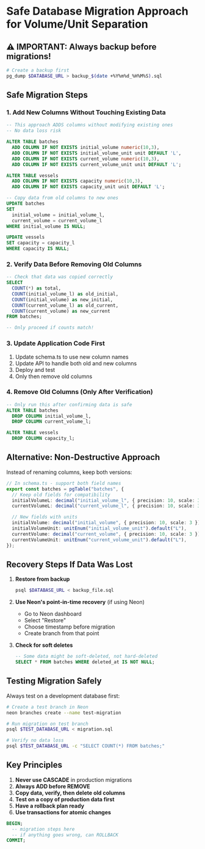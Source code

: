 # Safe Database Migration Approach for Volume/Unit Separation

## ⚠️ IMPORTANT: Always backup before migrations!

```bash
# Create a backup first
pg_dump $DATABASE_URL > backup_$(date +%Y%m%d_%H%M%S).sql
```

## Safe Migration Steps

### 1. Add New Columns Without Touching Existing Data

```sql
-- This approach ADDS columns without modifying existing ones
-- No data loss risk

ALTER TABLE batches
  ADD COLUMN IF NOT EXISTS initial_volume numeric(10,3),
  ADD COLUMN IF NOT EXISTS initial_volume_unit unit DEFAULT 'L',
  ADD COLUMN IF NOT EXISTS current_volume numeric(10,3),
  ADD COLUMN IF NOT EXISTS current_volume_unit unit DEFAULT 'L';

ALTER TABLE vessels
  ADD COLUMN IF NOT EXISTS capacity numeric(10,3),
  ADD COLUMN IF NOT EXISTS capacity_unit unit DEFAULT 'L';

-- Copy data from old columns to new ones
UPDATE batches
SET
  initial_volume = initial_volume_l,
  current_volume = current_volume_l
WHERE initial_volume IS NULL;

UPDATE vessels
SET capacity = capacity_l
WHERE capacity IS NULL;
```

### 2. Verify Data Before Removing Old Columns

```sql
-- Check that data was copied correctly
SELECT
  COUNT(*) as total,
  COUNT(initial_volume_l) as old_initial,
  COUNT(initial_volume) as new_initial,
  COUNT(current_volume_l) as old_current,
  COUNT(current_volume) as new_current
FROM batches;

-- Only proceed if counts match!
```

### 3. Update Application Code First

1. Update schema.ts to use new column names
2. Update API to handle both old and new columns
3. Deploy and test
4. Only then remove old columns

### 4. Remove Old Columns (Only After Verification)

```sql
-- Only run this after confirming data is safe
ALTER TABLE batches
  DROP COLUMN initial_volume_l,
  DROP COLUMN current_volume_l;

ALTER TABLE vessels
  DROP COLUMN capacity_l;
```

## Alternative: Non-Destructive Approach

Instead of renaming columns, keep both versions:

```typescript
// In schema.ts - support both field names
export const batches = pgTable("batches", {
  // Keep old fields for compatibility
  initialVolumeL: decimal("initial_volume_l", { precision: 10, scale: 3 }),
  currentVolumeL: decimal("current_volume_l", { precision: 10, scale: 3 }),

  // New fields with units
  initialVolume: decimal("initial_volume", { precision: 10, scale: 3 }),
  initialVolumeUnit: unitEnum("initial_volume_unit").default("L"),
  currentVolume: decimal("current_volume", { precision: 10, scale: 3 }),
  currentVolumeUnit: unitEnum("current_volume_unit").default("L"),
});
```

## Recovery Steps If Data Was Lost

1. **Restore from backup**
   ```bash
   psql $DATABASE_URL < backup_file.sql
   ```

2. **Use Neon's point-in-time recovery** (if using Neon)
   - Go to Neon dashboard
   - Select "Restore"
   - Choose timestamp before migration
   - Create branch from that point

3. **Check for soft deletes**
   ```sql
   -- Some data might be soft-deleted, not hard-deleted
   SELECT * FROM batches WHERE deleted_at IS NOT NULL;
   ```

## Testing Migration Safely

Always test on a development database first:

```bash
# Create a test branch in Neon
neon branches create --name test-migration

# Run migration on test branch
psql $TEST_DATABASE_URL < migration.sql

# Verify no data loss
psql $TEST_DATABASE_URL -c "SELECT COUNT(*) FROM batches;"
```

## Key Principles

1. **Never use CASCADE** in production migrations
2. **Always ADD before REMOVE**
3. **Copy data, verify, then delete old columns**
4. **Test on a copy of production data first**
5. **Have a rollback plan ready**
6. **Use transactions for atomic changes**

```sql
BEGIN;
  -- migration steps here
  -- if anything goes wrong, can ROLLBACK
COMMIT;
```